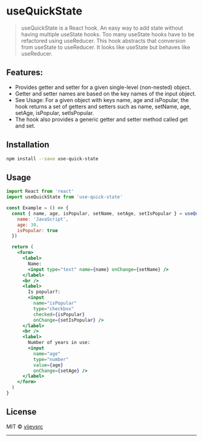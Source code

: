 # useQuickState

> useQuickState is a React hook. An easy way to add state without having multiple useState hooks. Too many useState hooks have to be refactored using useReducer. This hook abstracts that conversion from useState to useReducer. It looks like useState but behaves like useReducer.

## Features:
  - Provides getter and setter for a given single-level (non-nested) object.
  - Getter and setter names are based on the key names of the input object.
  - See Usage: For a given object with keys name, age and isPopular, the hook returns a set of getters and setters such as name, setName, age, setAge, isPopular, setIsPopular.
  - The hook also provides a generic getter and setter method called get and set.

## Installation

```bash
npm install --save use-quick-state
```

## Usage

```jsx
import React from 'react'
import useQuickState from 'use-quick-state'

const Example = () => {
  const { name, age, isPopular, setName, setAge, setIsPopular } = useQuickState({
    name: 'JavaScript',
    age: 30,
    isPopular: true
  })

  return (
    <form>
      <label>
        Name:
        <input type="text" name={name} onChange={setName} />
      </label>
      <br />
      <label>
        Is popular?:
        <input
          name="isPopular"
          type="checkbox"
          checked={isPopular}
          onChange={setIsPopular} />
      </label>
      <br />
      <label>
        Number of years in use:
        <input
          name="age"
          type="number"
          value={age}
          onChange={setAge} />
      </label>
    </form>
  )
}
```

## License

MIT © [vijeysrc](https://github.com/vijeysrc)

---
